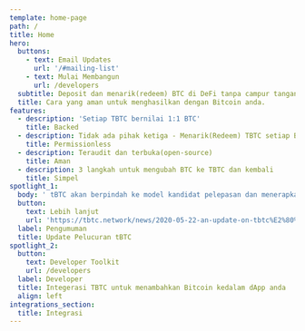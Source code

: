 ```yaml
---
template: home-page
path: /
title: Home
hero:
  buttons:
    - text: Email Updates
      url: '/#mailing-list'
    - text: Mulai Membangun
      url: /developers
  subtitle: Deposit dan menarik(redeem) BTC di DeFi tanpa campur tangan pihak lain.
  title: Cara yang aman untuk menghasilkan dengan Bitcoin anda.
features:
  - description: 'Setiap TBTC bernilai 1:1 BTC'
    title: Backed
  - description: Tidak ada pihak ketiga - Menarik(Redeem) TBTC setiap BTC kapanpun
    title: Permissionless
  - description: Teraudit dan terbuka(open-source)
    title: Aman
  - description: 3 langkah untuk mengubah BTC ke TBTC dan kembali
    title: Simpel
spotlight_1:
  body: ' tBTC akan berpindah ke model kandidat pelepasan dan menerapkan batas pasokan. Langkah-langkah keamanan diperluas mencakup audit lebih lanjut dan 10x bug bounty.'
  button:
    text: Lebih lanjut
    url: 'https://tbtc.network/news/2020-05-22-an-update-on-tbtc%E2%80%99s-launch/'
  label: Pengumuman
  title: Update Pelucuran tBTC
spotlight_2:
  button:
    text: Developer Toolkit
    url: /developers
  label: Developer
  title: Integerasi TBTC untuk menambahkan Bitcoin kedalam dApp anda
  align: left
integrations_section:
  title: Integrasi
---
```


